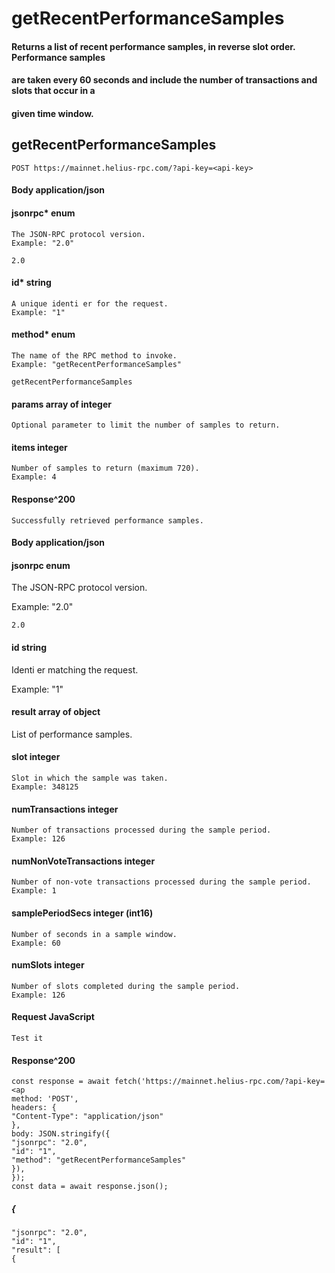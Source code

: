 # getRecentPerformanceSamples

#### Returns a list of recent performance samples, in reverse slot order. Performance samples

#### are taken every 60 seconds and include the number of transactions and slots that occur in a

#### given time window.

## getRecentPerformanceSamples

```
POST https://mainnet.helius-rpc.com/?api-key=<api-key>
```
#### Body application/json

#### jsonrpc* enum

```
The JSON-RPC protocol version.
Example: "2.0"
```
```
2.0
```
#### id* string

```
A unique identi er for the request.
Example: "1"
```
#### method* enum

```
The name of the RPC method to invoke.
Example: "getRecentPerformanceSamples"
```
```
getRecentPerformanceSamples
```
#### params array of integer

```
Optional parameter to limit the number of samples to return.
```
#### items integer

```
Number of samples to return (maximum 720).
Example: 4
```
#### Response^200

```
Successfully retrieved performance samples.
```
#### Body application/json

#### jsonrpc enum


The JSON-RPC protocol version.

Example: "2.0"

```
2.0
```
#### id string

Identi er matching the request.

Example: "1"

#### result array of object

List of performance samples.

#### slot integer

```
Slot in which the sample was taken.
Example: 348125
```
#### numTransactions integer

```
Number of transactions processed during the sample period.
Example: 126
```
#### numNonVoteTransactions integer

```
Number of non-vote transactions processed during the sample period.
Example: 1
```
#### samplePeriodSecs integer (int16)

```
Number of seconds in a sample window.
Example: 60
```
#### numSlots integer

```
Number of slots completed during the sample period.
Example: 126
```
#### Request JavaScript


```
Test it
```
#### Response^200

```
const response = await fetch('https://mainnet.helius-rpc.com/?api-key=<ap
method: 'POST',
headers: {
"Content-Type": "application/json"
},
body: JSON.stringify({
"jsonrpc": "2.0",
"id": "1",
"method": "getRecentPerformanceSamples"
}),
});
const data = await response.json();
```
##### {

```
"jsonrpc": "2.0",
"id": "1",
"result": [
{
```